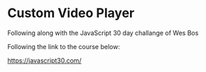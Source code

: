 # Custom Video Player

Following along with the JavaScript 30 day challange of Wes Bos

Following the link to the course below:

https://javascript30.com/
